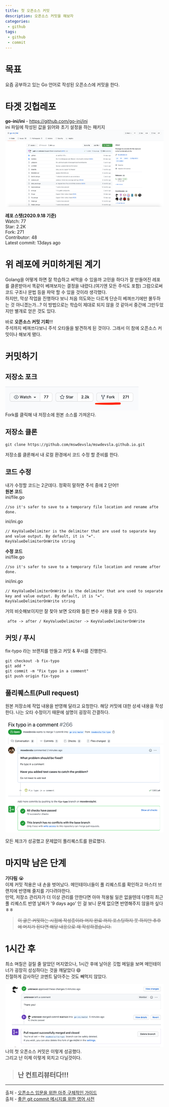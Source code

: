 ```yaml
---
title: 첫 오픈소스 커밋
description: 오픈소스 커밋을 해보자
categories:
 - github
tags:
 - github
 - commit
---
```


# 목표
요즘 공부하고 있는 Go 언어로 작성된 오픈소스에 커밋을 한다.
   
   
# 타겟 깃헙레포
**go-ini/ini** - https://github.com/go-ini/ini  
ini 파일에 작성된 값을 읽어와 초기 설정을 하는 패키지
![타겟 깃헙](/assets/images/upload/target_github.png)
   
**레포 스텟(2020.9.18 기준)**   
Watch: 77   
Star: 2.2K   
Fork: 271   
Contributor: 48   
Latest commit: 13days ago   
   

# 위 레포에 커미하게된 계기
Golang을 어떻게 하면 잘 학습하고 써먹을 수 있을까 고민을 하다가 잘 만들어진 레포를 클론받아서 똑같이 베껴보자는 결정을 내렸다.(여기엔 모든 주석도 포함) 그럼으로써 코드 구조나 문법 등을 파악 할 수 있을 것이라 생각했다.  
하지만, 막상 작업을 진행하다 보니 처음 의도와는 다르게 단순히 베껴쓰기에만 몰두하는 것 아니겠는가...? 이 방법으로는 학습이 제대로 되지 않을 것 같아서 중간에 그만두었지만 별개로 얻은 것도 있다.   
   
바로 **오픈소스 커밋 기회**!!!   
주석까지 베껴쓰다보니 주석 오타들을 발견하게 된 것이다. 그래서 이 참에 오픈소스 커밋이나 해보게 됐다.

    
# 커밋하기

## 저장소 포크
![저장소 포크](/assets/images/upload/fork.png)   
Fork를 클릭해 내 저장소에 원본 소스를 가져온다.

## 저장소 클론

    git clone https://github.com/mswdevsla/mswdevsla.github.io.git   

저장소를 클론해서 내 로컬 환경에서 코드 수정 할 준비를 한다.

## 코드 수정
내가 수정할 코드는 2군데다. 정확히 말하면 주석 중에 2 단어!!   
**원본 코드**   
ini/file.go

    //so it's safer to save to a temporary file location and rename afte done.

ini/ini.go

    // KeyValueDelimiter is the delimiter that are used to separate key and value output. By default, it is "=".
    KeyValueDelimiterOnWrite string

**수정 코드**   
ini/file.go

    //so it's safer to save to a temporary file location and rename after done.

ini/ini.go

    // KeyValueDelimiterOnWrite is the delimiter that are used to separate key and value output. By default, it is "=".
    KeyValueDelimiterOnWrite string

거의 비슷해보이지만 잘 찾아 보면 오타와 틀린 변수 사용을 찾을 수 있다. 
<pre><code> afte -> after / KeyValueDelimiter -> KeyValueDelimiterOnWrite</code></pre>

## 커밋 / 푸시
fix-typo 라는 브랜치를 만들고 커밋 & 푸시를 진행한다.

    git checkout -b fix-typo
    git add *
    git commit -m "Fix typo in a comment"
    git push origin fix-typo

## 풀리퀘스트(Pull request)
원본 저장소에 작업 내용을 반영해 달라고 요청한다. 해당 커밋에 대한 상세 내용을 작성한다. 나는 오타 수정이기 때문에 설명이 굉장히 간결하다.   

![풀리퀘스트](/assets/images/upload/pull-request.png)

모든 체크가 성공했고 문제없이 풀리퀘스트를 완료했다.

# 마지막 남은 단계
**기다림** 😭   
이제 커밋 적용은 내 손을 벗어났다. 메인테이너들이 풀 리퀘스트를 확인하고 마스터 브랜치에 반영해 줄지를 기다려야한다.   
만약, 저장소 관리자가 더 이상 관리를 안한다면 아마 적용될 일은 없을텐데 다행히 최근 풀 리퀘스트 반영 날짜가 '9 days ago' 인 걸 보니 문제 없으면 반영해주지 않을까 싶다 ㅎㅎ

>~~이 글은 커밋하는 시점에 작성중이라 머지 완료 까지 포스팅하지 못 하지만 추후에 머지가 된다면 해당 내용으로 재 작성하겠습니다.~~

# 1시간 후
최소 며칠은 걸릴 줄 알았던 머지였으나, 1시간 후에 날아온 깃헙 메일을 보며 메인테이너가 굉장히 성싱하다는 것을 깨달았다 😄   
친절하게 감사하단 코멘트 달아주는 것도 빼먹지 않았다.

![머지](/assets/images/upload/merge.png)
나의 첫 오픈소스 커밋은 이렇게 성공했다.   
그리고 난 이제 이렇게 외치고 다닐것이다.
> ## 난 컨트리뷰터다!!!
* * *


출처 - [오픈소스 입문을 위한 아주 구체적인 가이드](https://velog.io/@ppp3195/%EC%98%A4%ED%94%88%EC%86%8C%EC%8A%A4-%EC%9E%85%EB%AC%B8%EC%9D%84-%EC%9C%84%ED%95%9C-%EC%95%84%EC%A3%BC-%EA%B5%AC%EC%B2%B4%EC%A0%81%EC%9D%B8-%EA%B0%80%EC%9D%B4%EB%93%9C)   
출처 - [좋은 git commit 메시지를 위한 영어 사전](https://blog.ull.im/engineering/2019/03/10/logs-on-git.html)